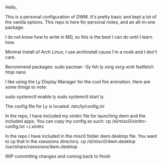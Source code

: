 Hello,

This is a personal configuration of DWM. It's pretty basic and kept a lot of the vanilla options. This repo is here for personal notes, and an all-in-one package.

I do not know how to write in MD, so this is the best I can do until I learn how. 


Minimal Install of Arch Linux; I use archinstall cause I'm a noob and I don't care.

Recommend packages: sudo pacman -Sy feh ly xorg xorg-xinit fastfetch htop nano

I like using the Ly Display Manager for the cool fire animation. Here are some things to note: 

sudo systemctl enable ly
sudo systemctl start ly

The config file for Ly is located:
/etc/ly/config.ini

In the repo, I have included my xinitrc file for launching dwm and the included apps. You can copy my config as such:
cp /sl/misc0/xinitrc-config.txt ~/.xinitrc


In the repo I have included in the misc0 folder dwm.desktop file. You want to cp that in the xsessions directory.
cp /sl/misc0/dwm.desktop /usr/share/xsessions/dwm.desktop


WIP committing changes and coming back to finish



